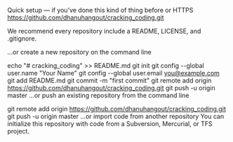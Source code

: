 Quick setup — if you’ve done this kind of thing before
or
 HTTPS
https://github.com/dhanuhangout/cracking_coding.git

We recommend every repository include a README, LICENSE, and .gitignore.

…or create a new repository on the command line

echo "# cracking_coding" >> README.md
git init
git config --global user.name "Your Name"
git config --global user.email you@example.com
git add README.md
git commit -m "first commit"
git remote add origin https://github.com/dhanuhangout/cracking_coding.git
git push -u origin master
…or push an existing repository from the command line

git remote add origin https://github.com/dhanuhangout/cracking_coding.git
git push -u origin master
…or import code from another repository
You can initialize this repository with code from a Subversion, Mercurial, or TFS project.



